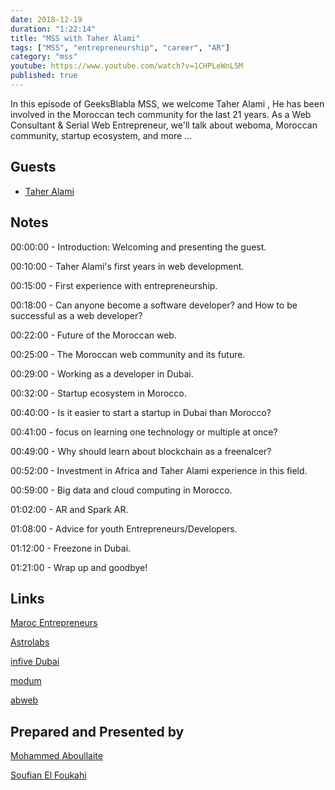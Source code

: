 ```yaml
---
date: 2018-12-19
duration: "1:22:14"
title: "MSS with Taher Alami"
tags: ["MSS", "entrepreneurship", "career", "AR"]
category: "mss"
youtube: https://www.youtube.com/watch?v=1CHPLeWnL5M
published: true
---
```


In this episode of GeeksBlabla MSS, we welcome Taher Alami , He has been involved in the Moroccan tech community for the last 21 years. As a Web Consultant & Serial Web Entrepreneur, we'll talk about weboma, Moroccan community, startup ecosystem, and more ...

## Guests

- [Taher Alami](https://twitter.com/taheralami)

## Notes

00:00:00 - Introduction: Welcoming and presenting the guest.

00:10:00 - Taher Alami's first years in web development.

00:15:00 - First experience with entrepreneurship.

00:18:00 - Can anyone become a software developer? and How to be successful as a web developer?

00:22:00 - Future of the Moroccan web.

00:25:00 - The Moroccan web community and its future.

00:29:00 - Working as a developer in Dubai.

00:32:00 - Startup ecosystem in Morocco.

00:40:00 - Is it easier to start a startup in Dubai than Morocco?

00:41:00 - focus on learning one technology or multiple at once?

00:49:00 - Why should learn about blockchain as a freenalcer?

00:52:00 - Investment in Africa and Taher Alami experience in this field.

00:59:00 - Big data and cloud computing in Morocco.

01:02:00 - AR and Spark AR.

01:08:00 - Advice for youth Entrepreneurs/Developers.

01:12:00 - Freezone in Dubai.

01:21:00 - Wrap up and goodbye!

## Links

[Maroc Entrepreneurs](https://marocentrepreneurs.com/)

[Astrolabs](https://astrolabs.com/)

[infive Dubai](https://infive.ae/)

[modum](https://modum.io/)

[abweb](https://www.abweb.biz/)

## Prepared and Presented by

[Mohammed Aboullaite](https://twitter.com/laytoun)

[Soufian El Foukahi](https://twitter.com/soufyanAI)
